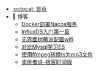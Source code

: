 <!-- _sidebar.md -->
* [:octocat: 首页](/README)
* :memo: 博客
    * [Docker部署Nacos服务](/md/2022-11-17-Docker部署Nacos服务.md) 
    * [InfluxDB入门第一篇](/md/2022-11-16-InfluxDB入门第一篇.md)    
    * [无界面树莓派配置wifi](/md/2022-12-14-无界面树莓派配置wifi.md)
    * [对比Mysql学习ES](/md/2023-02-06-对比Mysql学习ES.md) 
    * [使用ffmpeg转换ts为mp3文件](/md/2023-04-09-使用ffmpeg转换ts为mp3文件.md) 
    * [卖桃者说-极客时间版](/md/卖桃者说-极客时间.html) 